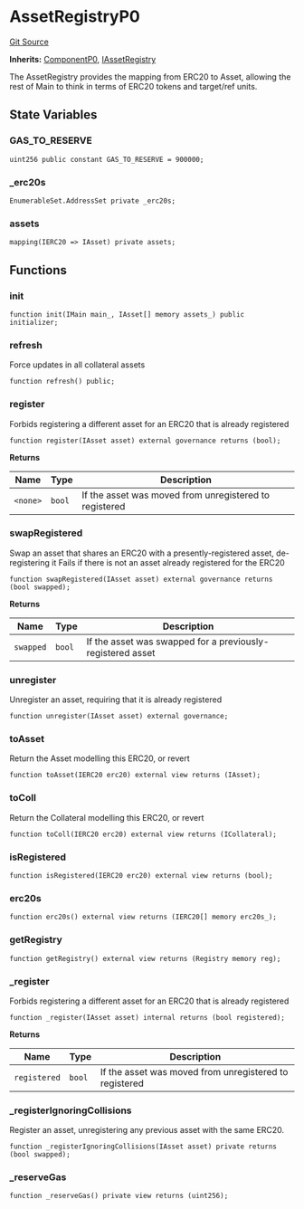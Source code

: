 # AssetRegistryP0
[Git Source](https://github.com/larrythecucumber321/protocol/blob/0e60393685a4ae7994ac986273cdfa4cf9c069ed/contracts/p0/AssetRegistry.sol)

**Inherits:**
[ComponentP0](/tools/docgen/src/contracts/p0/mixins/Component.sol/abstract.ComponentP0.md), [IAssetRegistry](/tools/docgen/src/contracts/interfaces/IAssetRegistry.sol/interface.IAssetRegistry.md)

The AssetRegistry provides the mapping from ERC20 to Asset, allowing the rest of Main
to think in terms of ERC20 tokens and target/ref units.


## State Variables
### GAS_TO_RESERVE

```solidity
uint256 public constant GAS_TO_RESERVE = 900000;
```


### _erc20s

```solidity
EnumerableSet.AddressSet private _erc20s;
```


### assets

```solidity
mapping(IERC20 => IAsset) private assets;
```


## Functions
### init


```solidity
function init(IMain main_, IAsset[] memory assets_) public initializer;
```

### refresh

Force updates in all collateral assets


```solidity
function refresh() public;
```

### register

Forbids registering a different asset for an ERC20 that is already registered


```solidity
function register(IAsset asset) external governance returns (bool);
```
**Returns**

|Name|Type|Description|
|----|----|-----------|
|`<none>`|`bool`|If the asset was moved from unregistered to registered|


### swapRegistered

Swap an asset that shares an ERC20 with a presently-registered asset, de-registering it
Fails if there is not an asset already registered for the ERC20


```solidity
function swapRegistered(IAsset asset) external governance returns (bool swapped);
```
**Returns**

|Name|Type|Description|
|----|----|-----------|
|`swapped`|`bool`|If the asset was swapped for a previously-registered asset|


### unregister

Unregister an asset, requiring that it is already registered


```solidity
function unregister(IAsset asset) external governance;
```

### toAsset

Return the Asset modelling this ERC20, or revert


```solidity
function toAsset(IERC20 erc20) external view returns (IAsset);
```

### toColl

Return the Collateral modelling this ERC20, or revert


```solidity
function toColl(IERC20 erc20) external view returns (ICollateral);
```

### isRegistered


```solidity
function isRegistered(IERC20 erc20) external view returns (bool);
```

### erc20s


```solidity
function erc20s() external view returns (IERC20[] memory erc20s_);
```

### getRegistry


```solidity
function getRegistry() external view returns (Registry memory reg);
```

### _register

Forbids registering a different asset for an ERC20 that is already registered


```solidity
function _register(IAsset asset) internal returns (bool registered);
```
**Returns**

|Name|Type|Description|
|----|----|-----------|
|`registered`|`bool`|If the asset was moved from unregistered to registered|


### _registerIgnoringCollisions

Register an asset, unregistering any previous asset with the same ERC20.


```solidity
function _registerIgnoringCollisions(IAsset asset) private returns (bool swapped);
```

### _reserveGas


```solidity
function _reserveGas() private view returns (uint256);
```


